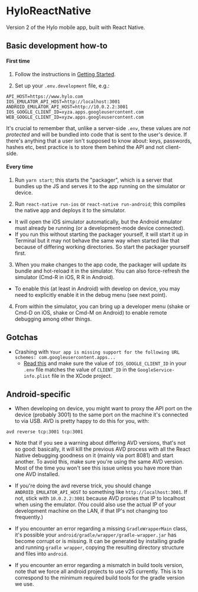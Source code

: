 # HyloReactNative
Version 2 of the Hylo mobile app, built with React Native.

## Basic development how-to

#### First time

1. Follow the instructions in [Getting Started](https://facebook.github.io/react-native/docs/getting-started.html).

2. Set up your `.env.development` file, e.g.:

```
API_HOST=https://www.hylo.com
IOS_EMULATOR_API_HOST=http://localhost:3001
ANDROID_EMULATOR_API_HOST=http://10.0.2.2:3001
IOS_GOOGLE_CLIENT_ID=xyza.apps.googleusercontent.com
WEB_GOOGLE_CLIENT_ID=xyzw.apps.googleusercontent.com
```

It's crucial to remember that, unlike a server-side `.env`, these values are _not protected_ and will be bundled into code that is sent to the user's device. If there's anything that a user isn't supposed to know about: keys, passwords, hashes etc, best practice is to store them behind the API and not client-side.


#### Every time

1. Run `yarn start`; this starts the "packager", which is a server that bundles up the JS and serves it to the app running on the simulator or device.

2. Run `react-native run-ios` or `react-native run-android`; this compiles the native app and deploys it to the simulator. 
  - It will open the iOS simulator automatically, but the Android emulator must already be running (or a development-mode device connected).
  - If you run this without starting the packager yourself, it will start it up in Terminal but it may not behave the same way when started like that because of differing working directories. So start the packager yourself first.

3. When you make changes to the app code, the packager will update its bundle and hot-reload it in the simulator. You can also force-refresh the simulator (Cmd-R in iOS, R R in Android).
  - To enable this (at least in Android) with develop on device, you may need to explicitly enable it in the debug menu (see next point).

4. From within the simulator, you can bring up a developer menu (shake or Cmd-D on iOS, shake or Cmd-M on Android) to enable remote debugging among other things.


## Gotchas

- Crashing with `Your app is missing support for the following URL schemes: com.googleusercontent.apps...` 
  - [Read this](https://developers.google.com/identity/sign-in/ios/start-integrating#add_a_url_scheme_to_your_project) and make sure the value of `IOS_GOOGLE_CLIENT_ID` in your `.env` file matches the value of `CLIENT_ID` in the `GoogleService-info.plist` file in the XCode project.


## Android-specific

  - When developing on device, you might want to proxy the API port on the device (probably 3001) to the same port on the machine it's connected to via USB. AVD is pretty happy to do this for you, with:

  ```
  avd reverse tcp:3001 tcp:3001
  ```

  - Note that if you see a warning about differing AVD versions, that's not so good: basically, it will kill the previous AVD process with all the React Native debugging goodness on it (mainly via port 8081) and start another. To avoid this, make sure you're using the same AVD version. Most of the time you won't see this issue unless you have more than one AVD installed.

  - If you're doing the avd reverse trick, you should change `ANDROID_EMULATOR_API_HOST` to something like `http://localhost:3001`. If not, stick with `10.0.2.2:3001` because AVD proxies that IP to localhost when using the emulator. (You could also use the actual IP of your development machine on the LAN, if that IP's not changing too frequently.)

  - If you encounter an error regarding a missing `GradleWrapperMain` class, it's possible your `android/gradle/wrapper/gradle-wrapper.jar` has become corrupt or is missing. It can be generated by installing gradle and running `gradle wrapper`, copying the resulting directory structure and files into `android`.

  - If you encounter an error regarding a mismatch in build tools version, note that we force all android projects to use v25 currently. This is to correspond to the minimum required build tools for the gradle version we use.
